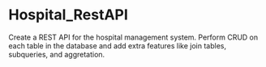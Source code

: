 # Hospital_RestAPI
Create a  REST API for the hospital management system. Perform CRUD on each table in the database and add extra features like join tables, subqueries, and aggretation. 
